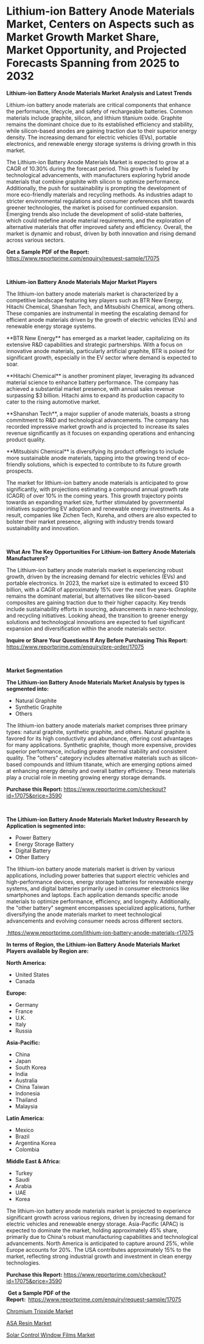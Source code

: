 <p><h1>Lithium-ion Battery Anode Materials Market, Centers on Aspects such as Market Growth Market Share, Market Opportunity, and Projected Forecasts Spanning from 2025 to 2032</h1></p><p><strong>Lithium-ion Battery Anode Materials Market Analysis and Latest Trends</strong></p>
<p><p>Lithium-ion battery anode materials are critical components that enhance the performance, lifecycle, and safety of rechargeable batteries. Common materials include graphite, silicon, and lithium titanium oxide. Graphite remains the dominant choice due to its established efficiency and stability, while silicon-based anodes are gaining traction due to their superior energy density. The increasing demand for electric vehicles (EVs), portable electronics, and renewable energy storage systems is driving growth in this market.</p><p>The Lithium-ion Battery Anode Materials Market is expected to grow at a CAGR of 10.30% during the forecast period. This growth is fueled by technological advancements, with manufacturers exploring hybrid anode materials that combine graphite with silicon to optimize performance. Additionally, the push for sustainability is prompting the development of more eco-friendly materials and recycling methods. As industries adapt to stricter environmental regulations and consumer preferences shift towards greener technologies, the market is poised for continued expansion. Emerging trends also include the development of solid-state batteries, which could redefine anode material requirements, and the exploration of alternative materials that offer improved safety and efficiency. Overall, the market is dynamic and robust, driven by both innovation and rising demand across various sectors.</p></p>
<p><strong>Get a Sample PDF of the Report:&nbsp;</strong> <a href="https://www.reportprime.com/enquiry/request-sample/17075?utm_campaign=2003&utm_medium=2&utm_source=Github&utm_content=ia&utm_term=18032025&utm_id=lithium-ion-battery-anode-materials">https://www.reportprime.com/enquiry/request-sample/17075</a></p>
<p>&nbsp;</p>
<p><strong>Lithium-ion Battery Anode Materials Major Market Players</strong></p>
<p><p>The lithium-ion battery anode materials market is characterized by a competitive landscape featuring key players such as BTR New Energy, Hitachi Chemical, Shanshan Tech, and Mitsubishi Chemical, among others. These companies are instrumental in meeting the escalating demand for efficient anode materials driven by the growth of electric vehicles (EVs) and renewable energy storage systems.</p><p>**BTR New Energy** has emerged as a market leader, capitalizing on its extensive R&D capabilities and strategic partnerships. With a focus on innovative anode materials, particularly artificial graphite, BTR is poised for significant growth, especially in the EV sector where demand is expected to soar.</p><p>**Hitachi Chemical** is another prominent player, leveraging its advanced material science to enhance battery performance. The company has achieved a substantial market presence, with annual sales revenue surpassing $3 billion. Hitachi aims to expand its production capacity to cater to the rising automotive market.</p><p>**Shanshan Tech**, a major supplier of anode materials, boasts a strong commitment to R&D and technological advancements. The company has recorded impressive market growth and is projected to increase its sales revenue significantly as it focuses on expanding operations and enhancing product quality.</p><p>**Mitsubishi Chemical** is diversifying its product offerings to include more sustainable anode materials, tapping into the growing trend of eco-friendly solutions, which is expected to contribute to its future growth prospects.</p><p>The market for lithium-ion battery anode materials is anticipated to grow significantly, with projections estimating a compound annual growth rate (CAGR) of over 10% in the coming years. This growth trajectory points towards an expanding market size, further stimulated by governmental initiatives supporting EV adoption and renewable energy investments. As a result, companies like Zichen Tech, Kureha, and others are also expected to bolster their market presence, aligning with industry trends toward sustainability and innovation.</p></p>
<p>&nbsp;</p>
<p><strong>What Are The Key Opportunities For Lithium-ion Battery Anode Materials Manufacturers?</strong></p>
<p><p>The Lithium-ion battery anode materials market is experiencing robust growth, driven by the increasing demand for electric vehicles (EVs) and portable electronics. In 2023, the market size is estimated to exceed $10 billion, with a CAGR of approximately 15% over the next five years. Graphite remains the dominant material, but alternatives like silicon-based composites are gaining traction due to their higher capacity. Key trends include sustainability efforts in sourcing, advancements in nano-technology, and recycling initiatives. Looking ahead, the transition to greener energy solutions and technological innovations are expected to fuel significant expansion and diversification within the anode materials sector.</p></p>
<p><strong>Inquire or Share Your Questions If Any Before Purchasing This Report:</strong> <a href="https://www.reportprime.com/enquiry/pre-order/17075?utm_campaign=2003&utm_medium=2&utm_source=Github&utm_content=ia&utm_term=18032025&utm_id=lithium-ion-battery-anode-materials">https://www.reportprime.com/enquiry/pre-order/17075</a></p>
<p>&nbsp;</p>
<p><strong>Market Segmentation</strong></p>
<p><strong>The Lithium-ion Battery Anode Materials Market Analysis by types is segmented into:</strong></p>
<p><ul><li>Natural Graphite</li><li>Synthetic Graphite</li><li>Others</li></ul></p>
<p><p>The lithium-ion battery anode materials market comprises three primary types: natural graphite, synthetic graphite, and others. Natural graphite is favored for its high conductivity and abundance, offering cost advantages for many applications. Synthetic graphite, though more expensive, provides superior performance, including greater thermal stability and consistent quality. The "others" category includes alternative materials such as silicon-based compounds and lithium titanate, which are emerging options aimed at enhancing energy density and overall battery efficiency. These materials play a crucial role in meeting growing energy storage demands.</p></p>
<p><strong>Purchase this Report:&nbsp;</strong><a href="https://www.reportprime.com/checkout?id=17075&price=3590&utm_campaign=2003&utm_medium=2&utm_source=Github&utm_content=ia&utm_term=18032025&utm_id=lithium-ion-battery-anode-materials">https://www.reportprime.com/checkout?id=17075&price=3590</a></p>
<p>&nbsp;</p>
<p><strong>The Lithium-ion Battery Anode Materials Market Industry Research by Application is segmented into:</strong></p>
<p><ul><li>Power Battery</li><li>Energy Storage Battery</li><li>Digital Battery</li><li>Other Battery</li></ul></p>
<p><p>The lithium-ion battery anode materials market is driven by various applications, including power batteries that support electric vehicles and high-performance devices, energy storage batteries for renewable energy systems, and digital batteries primarily used in consumer electronics like smartphones and laptops. Each application demands specific anode materials to optimize performance, efficiency, and longevity. Additionally, the "other battery" segment encompasses specialized applications, further diversifying the anode materials market to meet technological advancements and evolving consumer needs across different sectors.</p></p>
<p><a href="https://www.reportprime.com/lithium-ion-battery-anode-materials-r17075?utm_campaign=2003&utm_medium=2&utm_source=Github&utm_content=ia&utm_term=18032025&utm_id=lithium-ion-battery-anode-materials">&nbsp;https://www.reportprime.com/lithium-ion-battery-anode-materials-r17075</a></p>
<p><strong>In terms of Region, the Lithium-ion Battery Anode Materials Market Players available by Region are:</strong></p>
<p>
    <p> <strong> North America: </strong>
        <ul>
            <li>United States</li>
            <li>Canada</li>
        </ul>
        </p> 
    <p> <strong> Europe: </strong>
        <ul>
            <li>Germany</li>
            <li>France</li>
            <li>U.K.</li>
            <li>Italy</li>
            <li>Russia</li>
        </ul>
        </p> 
    <p> <strong> Asia-Pacific: </strong>
        <ul>
            <li>China</li>
            <li>Japan</li>
            <li>South Korea</li>
            <li>India</li>
            <li>Australia</li>
            <li>China Taiwan</li>
            <li>Indonesia</li>
            <li>Thailand</li>
            <li>Malaysia</li>
        </ul>
        </p> 
    <p> <strong> Latin America: </strong>
        <ul>
            <li>Mexico</li>
            <li>Brazil</li>
            <li>Argentina Korea</li>
            <li>Colombia</li>
        </ul>
        </p> 
    <p> <strong> Middle East & Africa: </strong>
        <ul>
            <li>Turkey</li>
            <li>Saudi</li>
            <li>Arabia</li>
            <li>UAE</li>
            <li>Korea</li>
        </ul>
    </p>
    </p>
<p><p>The lithium-ion battery anode materials market is projected to experience significant growth across various regions, driven by increasing demand for electric vehicles and renewable energy storage. Asia-Pacific (APAC) is expected to dominate the market, holding approximately 45% share, primarily due to China's robust manufacturing capabilities and technological advancements. North America is anticipated to capture around 25%, while Europe accounts for 20%. The USA contributes approximately 15% to the market, reflecting strong industrial growth and investment in clean energy technologies.</p></p>
<p><strong>Purchase this Report: </strong><a href="https://www.reportprime.com/checkout?id=17075&price=3590&utm_campaign=2003&utm_medium=2&utm_source=Github&utm_content=ia&utm_term=18032025&utm_id=lithium-ion-battery-anode-materials">https://www.reportprime.com/checkout?id=17075&price=3590</a></p>
<p>&nbsp;<strong>Get a Sample PDF of the Report:&nbsp;&nbsp;</strong><a href="https://www.reportprime.com/enquiry/request-sample/17075?utm_campaign=2003&utm_medium=2&utm_source=Github&utm_content=ia&utm_term=18032025&utm_id=lithium-ion-battery-anode-materials">https://www.reportprime.com/enquiry/request-sample/17075</a></p>
<p><strong></strong></p>
<p><p><a href="https://github.com/wycheelwayeu/Market-Research-Report-List-1/blob/main/chromium-trioxide-market.md?utm_campaign=2003&utm_medium=2&utm_source=Github&utm_content=ia&utm_term=18032025&utm_id=lithium-ion-battery-anode-materials">Chromium Trioxide Market</a></p><p><a href="https://github.com/gulaimolin/Market-Research-Report-List-7/blob/main/asa-resin-market.md?utm_campaign=2003&utm_medium=2&utm_source=Github&utm_content=ia&utm_term=18032025&utm_id=lithium-ion-battery-anode-materials">ASA Resin Market</a></p><p><a href="https://github.com/auriashetzxj/Market-Research-Report-List-1/blob/main/solar-control-window-films-market.md?utm_campaign=2003&utm_medium=2&utm_source=Github&utm_content=ia&utm_term=18032025&utm_id=lithium-ion-battery-anode-materials">Solar Control Window Films Market</a></p></p>